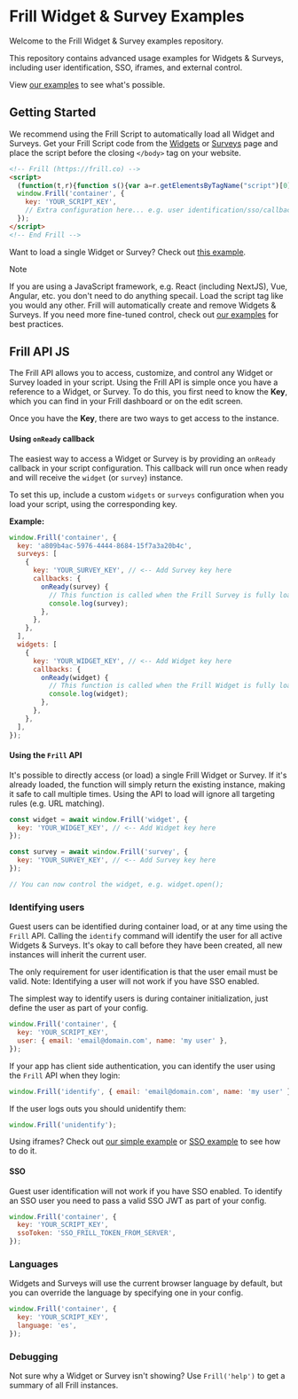 # Frill Widget & Survey Examples

Welcome to the Frill Widget & Survey examples repository.

This repository contains advanced usage examples for Widgets & Surveys, including user identification, SSO, iframes, and external control.

View [our examples](./examples) to see what's possible.

## Getting Started

We recommend using the Frill Script to automatically load all Widget and Surveys. Get your Frill Script code from the [Widgets](https://app.frill.co/dashboard/widget) or [Surveys](https://app.frill.co/dashboard/survey) page and place the script before the closing `</body>` tag on your website.


```html
<!-- Frill (https://frill.co) -->
<script>
  (function(t,r){function s(){var a=r.getElementsByTagName("script")[0],e=r.createElement("script");e.type="text/javascript",e.async=!0,e.src="https://widget.frill.co/v2/container.js",a.parentNode.insertBefore(e,a)}if(!t.Frill){var f=0,i={};t.Frill=function(e,o){var n,l=f++,c=new Promise(function(v,d){i[l]={params:[e,o],resolve(p){n=p,v(p)},reject:d}});return c.destroy=function(){delete i[l],n&&n.destroy()},c},t.Frill.q=i}r.readyState==="complete"||r.readyState==="interactive"?s():r.addEventListener("DOMContentLoaded",s)})(window,document);
  window.Frill('container', {
    key: 'YOUR_SCRIPT_KEY',
    // Extra configuration here... e.g. user identification/sso/callback
  });
</script>
<!-- End Frill -->
```

Want to load a single Widget or Survey? Check out [this example](./examples/load-widget).

> [!NOTE]
> If you are using a JavaScript framework, e.g. React (including NextJS), Vue, Angular, etc. you don't need to do anything specail. Load the script tag like you would any other. Frill will automatically create and remove Widgets & Surveys. If you need more fine-tuned control, check out [our examples](./examples/react) for best practices.

## Frill API JS

The Frill API allows you to access, customize, and control any Widget or Survey loaded in your script. Using the Frill API is simple once you have a reference to a Widget, or Survey. To do this, you first need to know the **Key**, which you can find in your Frill dashboard or on the edit screen.

Once you have the **Key**, there are two ways to get access to the instance.

#### Using `onReady` callback

The easiest way to access a Widget or Survey is by providing an `onReady` callback in your script configuration. This callback will run once when ready and will receive the `widget` (or `survey`) instance.

To set this up, include a custom `widgets` or `surveys` configuration when you load your script, using the corresponding key.

**Example:**

```js
window.Frill('container', {
  key: 'a809b4ac-5976-4444-8684-15f7a3a20b4c',
  surveys: [
    {
      key: 'YOUR_SURVEY_KEY', // <-- Add Survey key here
      callbacks: {
        onReady(survey) {
          // This function is called when the Frill Survey is fully loaded and ready for use
          console.log(survey);
        },
      },
    },
  ],
  widgets: [
    {
      key: 'YOUR_WIDGET_KEY', // <-- Add Widget key here
      callbacks: {
        onReady(widget) {
          // This function is called when the Frill Widget is fully loaded and ready for use
          console.log(widget);
        },
      },
    },
  ],
});
```

#### Using the `Frill` API

It's possible to directly access (or load) a single Frill Widget or Survey. If it's already loaded, the function will simply return the existing instance, making it safe to call multiple times. Using the API to load will ignore all targeting rules (e.g. URL matching).

```js
const widget = await window.Frill('widget', {
  key: 'YOUR_WIDGET_KEY', // <-- Add Widget key here
});

const survey = await window.Frill('survey', {
  key: 'YOUR_SURVEY_KEY', // <-- Add Survey key here
});

// You can now control the widget, e.g. widget.open();
```

### Identifying users

Guest users can be identified during container load, or at any time using the `Frill` API. Calling the `identify` command will identify the user for all active Widgets & Surveys. It's okay to call before they have been created, all new instances will inherit the current user.

The only requirement for user identification is that the user email must be valid. Note: Identifying a user will not work if you have SSO enabled.

The simplest way to identify users is during container initialization, just define the user as part of your config.

```js
window.Frill('container', {
  key: 'YOUR_SCRIPT_KEY',
  user: { email: 'email@domain.com', name: 'my user' },
});
```

If your app has client side authentication, you can identify the user using the `Frill` API when they login:

```js
window.Frill('identify', { email: 'email@domain.com', name: 'my user' });
```

If the user logs outs you should unidentify them:

```js
window.Frill('unidentify');
```

Using iframes? Check out [our simple example](./examples/iframe-identify-user.html) or [SSO example](./examples/iframe-identify-sso.html) to see how to do it.

#### SSO

Guest user identification will not work if you have SSO enabled. To identify an SSO user you need to pass a valid SSO JWT as part of your config.

```js
window.Frill('container', {
  key: 'YOUR_SCRIPT_KEY',
  ssoToken: 'SSO_FRILL_TOKEN_FROM_SERVER',
});
```

### Languages

Widgets and Surveys will use the current browser language by default, but you can override the language by specifying one in your config.

```js
window.Frill('container', {
  key: 'YOUR_SCRIPT_KEY',
  language: 'es',
});
```

### Debugging

Not sure why a Widget or Survey isn't showing? Use `Frill('help')` to get a summary of all Frill instances.